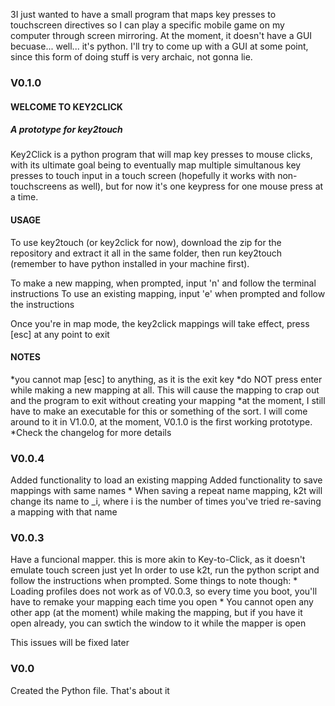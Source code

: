 3I just wanted to have a small program that maps key presses to touchscreen directives so I can play a specific mobile game on my computer through screen mirroring. 
At the moment, it doesn't have a GUI becuase... well... it's python. I'll try to come up with a GUI at some point, since this form of doing stuff is very archaic, not gonna lie.

<h3>V0.1.0</h3>
<h4>WELCOME TO KEY2CLICK</h4>
<h5>A prototype for key2touch</h5>
Key2Click is a python program that will map key presses to mouse clicks, with its ultimate goal being to eventually map multiple simultanous key presses to touch input in a touch screen (hopefully it works with non-touchscreens as well), but for now it's one keypress for one mouse press at a time.

<h4>USAGE</h4>
To use key2touch (or key2click for now), download the zip for the repository and extract it all in the same folder, then run key2touch (remember to have python installed in your machine first).

To make a new mapping, when prompted, input 'n' and follow the terminal instructions
To use an existing mapping, input 'e' when prompted and follow the instructions

Once you're in map mode, the key2click mappings will take effect, press [esc] at any point to exit

<h4>NOTES</h4>
*you cannot map [esc] to anything, as it is the exit key
*do NOT press enter while making a new mapping at all. This will cause the mapping to crap out and the program to exit without creating your mapping
*at the moment, I still have to make an executable for this or something of the sort. I will come around to it in V1.0.0, at the moment, V0.1.0 is the first working prototype.
*Check the changelog for more details

<h3>V0.0.4</h3>
Added functionality to load an existing mapping
Added functionality to save mappings with same names
* When saving a repeat name mapping, k2t will change its name to <mapping_name>_i, where i is the number of times you've tried re-saving a mapping with that name

<h3>V0.0.3</h3>
Have a funcional mapper. this is more akin to Key-to-Click, as it doesn't emulate touch screen just yet
In order to use k2t, run the python script and follow the instructions when prompted. Some things to note though: 
* Loading profiles does not work as of V0.0.3, so every time you boot, you'll have to remake your mapping each time you open
* You cannot open any other app (at the moment) while making the mapping, but if you have it open already, you can swtich the window to it while the mapper is open

This issues will be fixed later

<h3>V0.0</h3>
Created the Python file. That's about it

